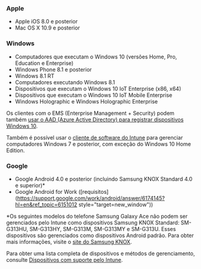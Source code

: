 

### <a name="apple"></a>Apple
  - Apple iOS 8.0 e posterior
  - Mac OS X 10.9 e posterior

### <a name="windows"></a>Windows
  - Computadores que executam o Windows 10 (versões Home, Pro, Education e Enterprise)
  - Windows Phone 8.1 e posterior
  - Windows 8.1 RT
  - Computadores executando Windows 8.1
  - Dispositivos que executam o Windows 10 IoT Enterprise (x86, x64)
  - Dispositivos que executam o Windows 10 IoT Mobile Enterprise
  - Windows Holographic e Windows Holographic Enterprise

  Os clientes com o EMS (Enterprise Management + Security) podem também [usar o AAD (Azure Active Directory) para registrar dispositivos Windows 10](/intune/deploy-use/set-up-windows-device-management-with-microsoft-intune#azure-active-directory-enrollment).

  Também é possível usar o [cliente de software do Intune](https://docs.microsoft.com/intune/deploy-use/manage-windows-pcs-with-microsoft-intune) para gerenciar computadores Windows 7 e posterior, com exceção do Windows 10 Home Edition.

### <a name="google"></a>Google
- Google Android 4.0 e posterior (incluindo Samsung KNOX Standard 4.0 e superior)*
- Google Android for Work ([requisitos](https://support.google.com/work/android/answer/6174145?hl=en&ref_topic=6151012 style="target=new_window"))

*Os seguintes modelos do telefone Samsung Galaxy Ace não podem ser gerenciados pelo Intune como dispositivos Samsung KNOX Standard: SM-G313HU, SM-G313HY, SM-G313M, SM-G313MY e SM-G313U. Esses dispositivos são gerenciados como dispositivos Android padrão. Para obter mais informações, visite o [site do Samsung KNOX](https://www.samsungknox.com/en).

Para obter uma lista completa de dispositivos e métodos de gerenciamento, consulte [Dispositivos com suporte pelo Intune](https://docs.microsoft.com/intune/get-started/what-to-know-before-you-start-microsoft-intune#intune-supported-devices).
